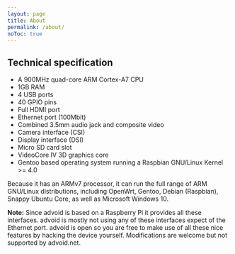 ```yaml
---
layout: page
title: About
permalink: /about/
noToc: true
---
```


<h2>Technical specification</h2>

* A 900MHz quad-core ARM Cortex-A7 CPU
* 1GB RAM
* 4 USB ports
* 40 GPIO pins
* Full HDMI port
* Ethernet port (100Mbit)
* Combined 3.5mm audio jack and composite video
* Camera interface (CSI)
* Display interface (DSI)
* Micro SD card slot
* VideoCore IV 3D graphics core
* Gentoo based operating system running a Raspbian GNU/Linux Kernel >= 4.0

<p>Because it has an ARMv7 processor, it can run the full range of ARM GNU/Linux distributions, including OpenWrt, Gentoo, Debian (Raspbian), Snappy Ubuntu Core, as well as Microsoft Windows 10.</p>

<p><strong>Note:</strong> Since advoid is based on a Raspberry Pi it provides all these interfaces. advoid is mostly not using any of these interfaces expect of the Ethernet port. advoid is open so you are free to make use of all these nice features by hacking the device yourself. Modifications are welcome but not supported by advoid.net.</p>
